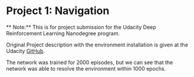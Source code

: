 # Project 1: Navigation

** Note:** This is for project submission for the Udacity Deep Reinforcement Learning Nanodegree program.

Original Project description with the environment installation is given at the Udacity [GitHub](https://github.com/udacity/deep-reinforcement-learning/tree/master/p1_navigation).

The network was trained for 2000 episodes, but we can see that the network was able to resolve the environment within 1000 epochs.
